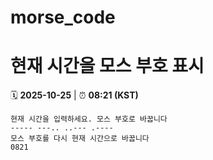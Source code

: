 # morse_code
# 현재 시간을 모스 부호 표시
<!-- MORSE_TIME_START -->
🗓️ **2025-10-25** | ⏰ **08:21 (KST)**

```
현재 시간을 입력하세요. 모스 부호로 바꿉니다
----- ---.. ..--- .----
모스 부호를 다시 현재 시간으로 바꿉니다
0821
```
<!-- MORSE_TIME_END -->
